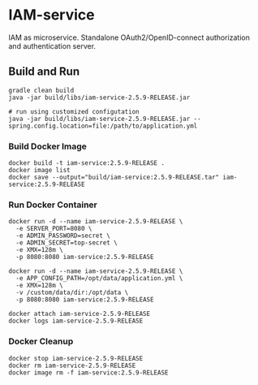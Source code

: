 # IAM-service
IAM as microservice. Standalone OAuth2/OpenID-connect authorization and authentication server. 

## Build and Run
```
gradle clean build
java -jar build/libs/iam-service-2.5.9-RELEASE.jar

# run using customized configutation
java -jar build/libs/iam-service-2.5.9-RELEASE.jar --spring.config.location=file:/path/to/application.yml
```

### Build Docker Image 
```
docker build -t iam-service:2.5.9-RELEASE .
docker image list
docker save --output="build/iam-service:2.5.9-RELEASE.tar" iam-service:2.5.9-RELEASE
```

### Run Docker Container
```
docker run -d --name iam-service-2.5.9-RELEASE \
  -e SERVER_PORT=8080 \
  -e ADMIN_PASSWORD=secret \
  -e ADMIN_SECRET=top-secret \
  -e XMX=128m \
  -p 8080:8080 iam-service:2.5.9-RELEASE

docker run -d --name iam-service-2.5.9-RELEASE \
  -e APP_CONFIG_PATH=/opt/data/application.yml \
  -e XMX=128m \
  -v /custom/data/dir:/opt/data \
  -p 8080:8080 iam-service:2.5.9-RELEASE

docker attach iam-service-2.5.9-RELEASE
docker logs iam-service-2.5.9-RELEASE
```
### Docker Cleanup 
```
docker stop iam-service-2.5.9-RELEASE
docker rm iam-service-2.5.9-RELEASE
docker image rm -f iam-service:2.5.9-RELEASE
```
